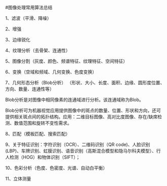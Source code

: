 #图像处理常用算法总结


1、滤波（平滑、降噪）

2、增强

3、边缘锐化

4、纹理分析（去骨架、连通性）

5、图像分割（灰度、颜色、频谱特征、纹理特征、空间特征）

6、变换（空域和频域、几何变换、色度变换）

7、几何形态分析（Blob分析） （形状、大小、长度、面积、边缘、圆形度位置、方向、数量、连通性等）

Blob分析是对图像中相同像素的连通域进行分析。该连通域称为Blob。

Blob分析可为机器视觉应用提供图像中的斑点的数量、位置、形状和方向，还可提供相关斑点间的拓扑结构。应用：二维目标图像、高对比度图像、存在/缺席检测、数值范围和旋转不变性需求。

8、匹配（模板匹配、搜索匹配）

9、关于特征识别：字符识别（OCR）、二维码识别（QR code)、人脸识别(LBP)、车牌识别、虹膜识别、语音识别（高斯混合模型和隐马尔科夫模型）、行人检测（HOG）和物体识别（SIFT）；

10、色彩分析（色度、色密度、光谱、自动白平衡）

11、立体测量
